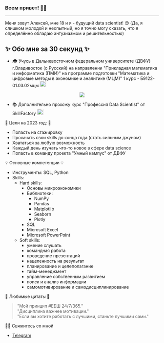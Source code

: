 ### Всем привет! 🐼👋
---
Меня зовут Алексей, мне 18 и я - будущий data scientist! 😊  (Да, я слишком молодой и неопытный, но я точно могу сказать, что я определённо обладаю энтузиазмом и решительностью)

## ✨ Обо мне за 30 секунд ✨

* 🎓 Учусь в Дальневосточном федеральном университете (ДВФУ) г.Владивосток (о.Русский) на направлении "Прикладная математика и информатика (ПМИ)" на программе подготовки "Математика и цифровые методы в экономике и аналитике (МЦМ)" 1 курс - Б9122-01.03.02мцм <img src="https://sun5-3.userapi.com/impg/m71tQ6o0LB-3AUQzYNJGRQ0Yv7UVj1enygYlWA/OFFLAVFFCKk.jpg?size=1080x1080&quality=95&sign=caad410797d11bf911dfa12be2683c83&type=album" width=20 heght=20>

<center><img src="https://thumb.tildacdn.com/tild3962-3930-4231-b430-383266613430/-/format/webp/image_3.png"></center>

* 📚 Дополнительно прохожу курс "Профессия Data Scientist" от SkillFactory <img src="https://yt3.ggpht.com/ytc/AMLnZu8IAAuKVZCvz8yqhgsXg_Xu38RapmhE2k358V-3=s900-c-k-c0x00ffffff-no-rj" width=20 heght=20>  

🎐 Цели на 2023 год: 🎐
* Попасть на стажировку
* Прокачать свои skills до конца года (стать сильным джуном) 
* Хвататься за любую возможность
* Каждый день изучать что-то новое в сфере data science 
* Попасть в команду проекта "Умный кампус" от ДВФУ 


💡 Основные компетенции 💡
* Инструменты: SQL, Python
* Skills:
  - Hard skills:
    - Основы микроэкономики
    - Библиотеки:
      - NumPy
      - Pandas
      - Matplotlib
      - Seaborn
      - Plotly
    - SQL
    - Microsoft Excel
    - Microsoft PowerPoint
  * Soft skills:
    - умение слушать
    - командная работа
    - проведение презентаций
    - нацеленность на результат
    - планирование и целеполагание
    - тайм-менеджмент
    - управление собственным развитием
    - поиск и анализ информации
    - самомотивирование и самодисциплинирование

🌸 Любимые цитаты 🌸
> "Мой принцип #ЕБШ 24/7/365."  
> "Дисциплина важнее мотивации."  
> "Если вы хотите работать с лучшими, станьте лучшими сами."  


🙌🏻 Свяжитесь со мной
- [Telegram](https://t.me/Marshmallow0603)
